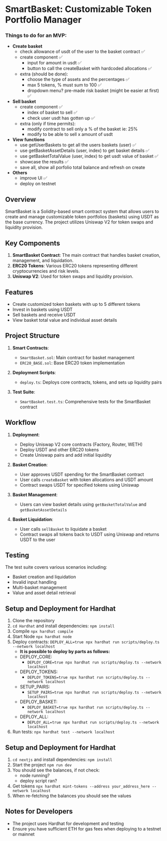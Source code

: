 # SmartBasket: Customizable Token Portfolio Manager

### Things to do for an MVP:

- **Create basket**
   - check allowance of usdt of the user to the basket contract ✅
   - create component ✅
      - input for amount in usdt ✅
      - button to call the createBasket with hardcoded allocations ✅
   - extra (should be done):
      - choose the type of assets and the percentages ✅
      - max 5 tokens, % must sum to 100 ✅
      - dropdown menu? pre-made risk basket (might be easier at first) ✅
- **Sell basket**
   - create component ✅
      - index of basket to sell ✅
      - check user usdt has gotten up ✅
   - extra (only if time permits):
      - modify contract to sell only a % of the basket ie: 25%
      - modify to be able to sell x amount of usdt
- **View functions**
   - use getUserBaskets to get all the users baskets (user) ✅
   - use getBasketAssetDetails (user, index) to get basket details ✅
   - use getBasketTotalValue (user, index) to get usdt value of basket ✅
   - showcase the results ✅
   - save all, show all porfolio total balance and refresh on create
- **Others**
   - improve UI ✅
   - deploy on testnet

## Overview

SmartBasket is a Solidity-based smart contract system that allows users to create and manage customizable token portfolios (baskets) using USDT as the base currency. The project utilizes Uniswap V2 for token swaps and liquidity provision.

## Key Components

1. **SmartBasket Contract**: The main contract that handles basket creation, management, and liquidation.
2. **ERC20 Tokens**: Various ERC20 tokens representing different cryptocurrencies and risk levels.
3. **Uniswap V2**: Used for token swaps and liquidity provision.

## Features

- Create customized token baskets with up to 5 different tokens
- Invest in baskets using USDT
- Sell baskets and receive USDT
- View basket total value and individual asset details

## Project Structure

1. **Smart Contracts**:
   - `SmartBasket.sol`: Main contract for basket management
   - `ERC20_BASE.sol`: Base ERC20 token implementation

2. **Deployment Scripts**:
   - `deploy.ts`: Deploys core contracts, tokens, and sets up liquidity pairs

3. **Test Suite**:
   - `SmartBasket.test.ts`: Comprehensive tests for the SmartBasket contract

## Workflow

1. **Deployment**:
   - Deploy Uniswap V2 core contracts (Factory, Router, WETH)
   - Deploy USDT and other ERC20 tokens
   - Create Uniswap pairs and add initial liquidity

2. **Basket Creation**:
   - User approves USDT spending for the SmartBasket contract
   - User calls `createBasket` with token allocations and USDT amount
   - Contract swaps USDT for specified tokens using Uniswap

3. **Basket Management**:
   - Users can view basket details using `getBasketTotalValue` and `getBasketAssetDetails`

4. **Basket Liquidation**:
   - User calls `sellBasket` to liquidate a basket
   - Contract swaps all tokens back to USDT using Uniswap and returns USDT to the user

## Testing

The test suite covers various scenarios including:
- Basket creation and liquidation
- Invalid input handling
- Multi-basket management
- Value and asset detail retrieval

## Setup and Deployment for Hardhat

1. Clone the repository
2. `cd Hardhat` and install dependencies: `npm install`
3. Compile `npx hardhat compile`
4. Start Node `npx hardhat node`
5. Deploy contracts: `DEPLOY_ALL=true npx hardhat run scripts/deploy.ts --network localhost`
   - __It is possible to deploy by parts as follows:__
   - DEPLOY_CORE: 
      - `DEPLOY_CORE=true npx hardhat run scripts/deploy.ts --network localhost`
   - DEPLOY_TOKENS:
      - `DEPLOY_TOKENS=true npx hardhat run scripts/deploy.ts --network localhost`
   - SETUP_PAIRS:
      - `SETUP_PAIRS=true npx hardhat run scripts/deploy.ts --network localhost`
   - DEPLOY_BASKET:
      - `DEPLOY_BASKET=true npx hardhat run scripts/deploy.ts --network localhost`
   - DEPLOY_ALL: 
      - `DEPLOY_ALL=true npx hardhat run scripts/deploy.ts --network localhost`
6. Run tests: `npx hardhat test --network localhost`

## Setup and Deployment for Hardhat

1. `cd nextjs` and install dependencies: `npm install`
2. Start the project `npm run dev`
3. You should see the balances, if not check:
   - node running?
   - deploy script ran?
5. Get tokens `npx hardhat mint-tokens --address your_address_here --network localhost`
6. When re-fetching the balances you should see the values

## Notes for Developers

- The project uses Hardhat for development and testing
- Ensure you have sufficient ETH for gas fees when deploying to a testnet or mainnet
